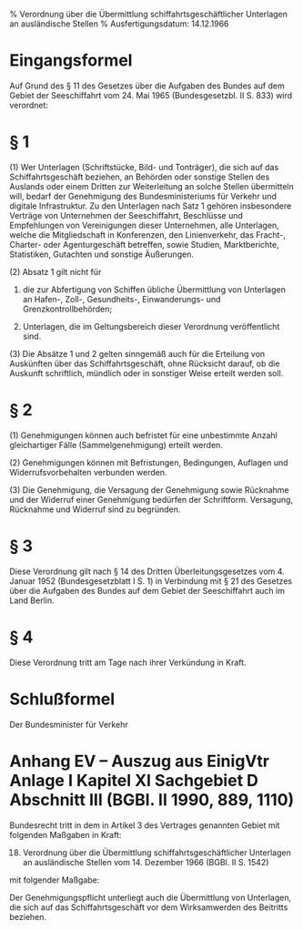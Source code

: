 % Verordnung über die Übermittlung schiffahrtsgeschäftlicher Unterlagen an ausländische Stellen
% Ausfertigungsdatum: 14.12.1966
 
# Eingangsformel

Auf Grund des § 11 des Gesetzes über die Aufgaben des Bundes auf dem Gebiet der Seeschiffahrt vom 24. Mai 1965 (Bundesgesetzbl. II S. 833) wird verordnet:

# § 1

(1) Wer Unterlagen (Schriftstücke, Bild- und Tonträger), die sich auf das Schiffahrtsgeschäft beziehen, an Behörden oder sonstige Stellen des Auslands oder einem Dritten zur Weiterleitung an solche Stellen übermitteln will, bedarf der Genehmigung des Bundesministeriums für Verkehr und digitale Infrastruktur. Zu den Unterlagen nach Satz 1 gehören insbesondere Verträge von Unternehmen der Seeschiffahrt, Beschlüsse und Empfehlungen von Vereinigungen dieser Unternehmen, alle Unterlagen, welche die Mitgliedschaft in Konferenzen, den Linienverkehr, das Fracht-, Charter- oder Agenturgeschäft betreffen, sowie Studien, Marktberichte, Statistiken, Gutachten und sonstige Äußerungen.

(2) Absatz 1 gilt nicht für

1. die zur Abfertigung von Schiffen übliche Übermittlung von Unterlagen an Hafen-, Zoll-, Gesundheits-, Einwanderungs- und Grenzkontrollbehörden;

2. Unterlagen, die im Geltungsbereich dieser Verordnung veröffentlicht sind.

(3) Die Absätze 1 und 2 gelten sinngemäß auch für die Erteilung von Auskünften über das Schiffahrtsgeschäft, ohne Rücksicht darauf, ob die Auskunft schriftlich, mündlich oder in sonstiger Weise erteilt werden soll.

# § 2

(1) Genehmigungen können auch befristet für eine unbestimmte Anzahl gleichartiger Fälle (Sammelgenehmigung) erteilt werden.

(2) Genehmigungen können mit Befristungen, Bedingungen, Auflagen und Widerrufsvorbehalten verbunden werden.

(3) Die Genehmigung, die Versagung der Genehmigung sowie Rücknahme und der Widerruf einer Genehmigung bedürfen der Schriftform. Versagung, Rücknahme und Widerruf sind zu begründen.

# § 3

Diese Verordnung gilt nach § 14 des Dritten Überleitungsgesetzes vom 4. Januar 1952 (Bundesgesetzblatt I S. 1) in Verbindung mit § 21 des Gesetzes über die Aufgaben des Bundes auf dem Gebiet der Seeschiffahrt auch im Land Berlin.

# § 4

Diese Verordnung tritt am Tage nach ihrer Verkündung in Kraft.

# Schlußformel

Der Bundesminister für Verkehr

# Anhang EV – Auszug aus EinigVtr Anlage I Kapitel XI Sachgebiet D Abschnitt III  (BGBl. II 1990, 889, 1110)

Bundesrecht tritt in dem in Artikel 3 des Vertrages genannten Gebiet mit folgenden Maßgaben in Kraft:

18. Verordnung über die Übermittlung schiffahrtsgeschäftlicher Unterlagen an ausländische Stellen vom 14. Dezember 1966 (BGBl. II S. 1542)

mit folgender Maßgabe:

Der Genehmigungspflicht unterliegt auch die Übermittlung von Unterlagen, die sich auf das Schiffahrtsgeschäft vor dem Wirksamwerden des Beitritts beziehen.
